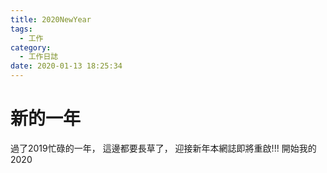 ```yaml
---
title: 2020NewYear
tags:
  - 工作
category:
  - 工作日誌
date: 2020-01-13 18:25:34
---
```


# 新的一年

過了2019忙碌的一年，
這邊都要長草了，
迎接新年本網誌即將重啟!!!
開始我的2020
